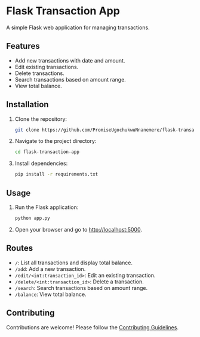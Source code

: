 # Flask Transaction App

A simple Flask web application for managing transactions.

## Features

- Add new transactions with date and amount.
- Edit existing transactions.
- Delete transactions.
- Search transactions based on amount range.
- View total balance.

## Installation

1. Clone the repository:

    ```bash
    git clone https://github.com/PromiseUgochukwuNnanemere/flask-transaction-app.git
    ```

2. Navigate to the project directory:

    ```bash
    cd flask-transaction-app
    ```

3. Install dependencies:

    ```bash
    pip install -r requirements.txt
    ```

## Usage

1. Run the Flask application:

    ```bash
    python app.py
    ```

2. Open your browser and go to [http://localhost:5000](http://localhost:5000).

## Routes

- `/`: List all transactions and display total balance.
- `/add`: Add a new transaction.
- `/edit/<int:transaction_id>`: Edit an existing transaction.
- `/delete/<int:transaction_id>`: Delete a transaction.
- `/search`: Search transactions based on amount range.
- `/balance`: View total balance.

## Contributing

Contributions are welcome! Please follow the [Contributing Guidelines](CONTRIBUTING.md).
